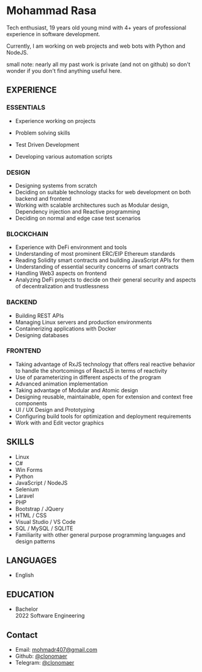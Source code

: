 
# Mohammad Rasa

Tech enthusiast, 19 years old young mind with 4+ years of professional experience in software development. 

Currently, I am working on web projects and web bots with Python and NodeJS.

small note: nearly all my past work is private (and not on github) so don't wonder if you don't find anything useful here.

## EXPERIENCE

### ESSENTIALS

- Experience working on projects

- Problem solving skills
- Test Driven Development
- Developing various automation scripts

### DESIGN

- Designing systems from scratch
- Deciding on suitable technology stacks for web development on both backend and frontend
- Working with scalable architectures such as Modular design, Dependency injection and Reactive programming
- Deciding on normal and edge case test scenarios

### BLOCKCHAIN

- Experience with DeFi environment and tools
- Understanding of most prominent ERC/EIP Ethereum standards
- Reading Solidity smart contracts and building JavaScript APIs for them
- Understanding of essential security concerns of smart contracts
- Handling Web3 aspects on frontend
- Analyzing DeFi projects to decide on their general security and aspects of decentralization and trustlessness

### BACKEND

- Building REST APIs
- Managing Linux servers and production environments
- Containerizing applications with Docker
- Designing databases

### FRONTEND

- Taking advantage of RxJS technology that offers real reactive behavior to handle the shortcomings of ReactJS in terms of reactivity
- Use of parameterizing in different aspects of the program
- Advanced animation implementation
- Taking advantage of Modular and Atomic design
- Designing reusable, maintainable, open for extension and context free components
- UI / UX Design and Prototyping
- Configuring build tools for optimization and deployment requirements
- Work with and Edit vector graphics

## SKILLS

- Linux
- C#
- Win Forms
- Python
- JavaScript / NodeJS
- Selenium
- Laravel
- PHP
- Bootstrap / JQuery
- HTML / CSS
- Visual Studio / VS Code
- SQL / MySQL / SQLITE
- Familiarity with other general purpose programming languages and design patterns

## LANGUAGES

- English

## EDUCATION

- Bachelor  
  2022
Software Engineering

## Contact

- Email: [mohmadr407@gmail.com](mailto:mohmadr407@gmail.com)
- Github: [@clonomaer](https://github.com/Mohammad-Rasa)
- Telegram: [@clonomaer](https://t.me/Mohammad_rasa1)
